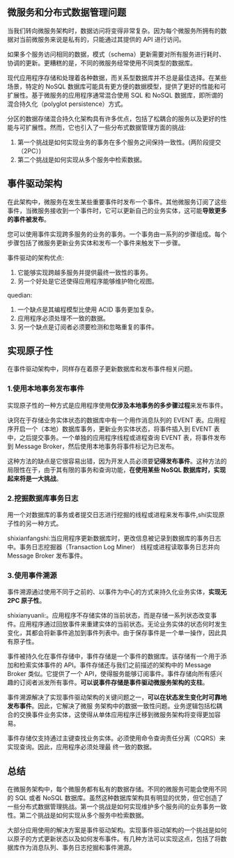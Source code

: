 ## 微服务和分布式数据管理问题

当我们转向微服务架构时，数据访问将变得非常复杂。因为每个微服务所拥有的数据对当前微服务来说是私有的，只能通过其提供的 API 进行访问。

如果多个服务访问相同的数据，模式（schema）更新需要对所有服务进行耗时、协调的更新。更糟糕的是，不同的微服务经常使用不同类型的数据库。


现代应用程序存储和处理着各种数据，而关系型数据库并不总是最佳选择。在某些场景，特定的 NoSQL 数据库可能具有更方便的数据模型，提供了更好的性能和可扩展性。基于微服务的应用程序通常混合使用 SQL 和 NoSQL 数据库，即所谓的混合持久化（polyglot persistence）方式。

分区的数据存储混合持久化架构具有许多优点，包括了松耦合的服务以及更好的性能与可扩展性。然而，它也引入了一些分布式数据管理方面的挑战:

1. 第一个挑战是如何实现业务的事务在多个服务之间保持一致性。(两阶段提交（2PC）)
2. 第二个挑战是如何实现从多个服务中检索数据。


## 事件驱动架构

在此架构中，微服务在发生某些重要事件时发布一个事件。其他微服务订阅了这些事件，当微服务接收到一个事件时，它可以更新自己的业务实体，这可能**导致更多的事件被发布**。

您可以使用事件实现跨多服务的业务的事务。一个事务由一系列的步骤组成。每个步骤包括了微服务更新业务实体和发布一个事件来触发下一步骤。

事件驱动的架构优点:
1. 它能够实现跨越多服务并提供最终一致性的事务。
2. 另一个好处是它还使得应用程序能够维护物化视图。

quedian:
1. 一个缺点是其编程模型比使用 ACID 事务更加复杂。
2. 应用程序必须处理不一致的数据。
3. 另一个缺点是订阅者必须要检测和忽略重复的事件。


## 实现原子性
在事件驱动架构中，同样存在着原子更新数据库和发布事件相关问题。

### 1.使用本地事务发布事件
实现原子性的一种方式是应用程序使用**仅涉及本地事务的多步骤过程**来发布事件。

诀窍在于存储业务实体状态的数据库中有一个用作消息队列的 EVENT 表。应用程序开启一个（本地）数据库事务，更新业务实体状态，将事件插入到 EVENT 表中，之后提交事务。一个单独的应用程序线程或进程查询 EVENT 表，将事件发布到 Message Broker，然后使用本地事务将事件标记为已发布。

这种方法的缺点是它很容易出错，因为开发人员必须要**记得发布事件**。这种方法的局限性在于，由于其有限的事务和查询功能，**在使用某些 NoSQL 数据库时，实现起来将是一大挑战**。


### 2.挖掘数据库事务日志

用一个对数据库的事务或者提交日志进行挖掘的线程或进程来发布事件,shi实现原子性的另一种方式。

shixianfangshi:当应用程序更新数据库时，更改信息被记录到数据库的事务日志中。事务日志挖掘器（Transaction Log Miner） 线程或进程读取事务日志并向 Message Broker 发布事件。

### **3.使用事件溯源**
事件溯源通过使用不同于之前的、以事件为中心的方式来持久化业务实体，**实现无 2PC 原子性**。

shixianyuanli:。应用程序不存储实体的当前状态，而是存储一系列状态改变事件。应用程序通过回放事件来重建实体的当前状态。无论业务实体的状态何时发生变化，其都会将新事件追加到事件列表中。由于保存事件是一个单一操作，因此具有原子性。

事件被持久化在事件存储中，事件存储是一个事件的数据库。该存储有一个用于添加和检索实体事件的 API。事件存储还与我们之前描述的架构中的 Message Broker 类似。它提供了一个 API，使得服务能够订阅事件。事件存储向所有感兴趣的订阅者派发所有事件。**可以说事件存储是事件驱动微服务架构的支柱**。

事件溯源解决了实现事件驱动架构的关键问题之一，**可以在状态发生变化时可靠地发布事件**。因此，它解决了微服
务架构中的数据一致性问题。业务逻辑包括松耦合的交换事件业务实体，这使得从单体应用程序迁移到微服务架构将变得更加容易。

事件存储仅支持通过主键查找业务实体。必须使用命令查询责任分离（CQRS）来实现查询。因此，应用程序必须处理最
终一致的数据。

## 总结

在微服务架构中，每个微服务都有私有的数据存储。不同的微服务可能会使用不同的 SQL 或者 NoSQL 数据库。虽然这种数据库架构具有明显的优势，但它创造了一些分布式数据管理挑战。第一个挑战是如何实现维护多个服务间的业务事务一致性。第二个挑战是如何实现从多个服务中检索数据。

大部分应用使用的解决方案是事件驱动架构。实现事件驱动架构的一个挑战是如何以原子的方式更新状态以及如何发布事件。有几种方法可以实现这点，包括了将数据库作为消息队列、事务日志挖掘和事件溯源。